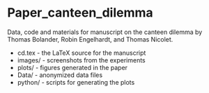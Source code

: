 # Paper_canteen_dilemma

Data, code and materials for manuscript on the canteen dilemma by Thomas Bolander, Robin Engelhardt, and Thomas Nicolet.


- cd.tex - the LaTeX source for the manuscript
- images/ - screenshots from the experiments
- plots/ - figures generated in the paper
- Data/ - anonymized data files
- python/ - scripts for generating the plots
